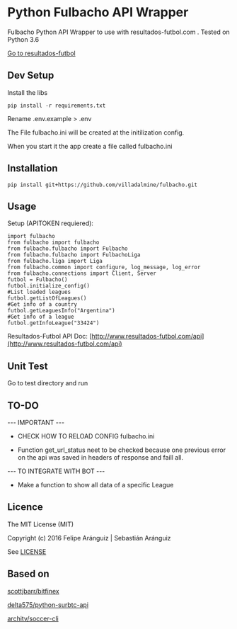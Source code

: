 # Python Fulbacho API Wrapper

Fulbacho Python API Wrapper to use with resultados-futbol.com .
Tested on Python 3.6

[Go to resultados-futbol](http://www.resultados-futbol.com/)

## Dev Setup

Install the libs

    pip install -r requirements.txt

Rename .env.example > .env

The File fulbacho.ini will be created at the initilization config.

When you start it the app create a file called fulbacho.ini

## Installation

    pip install git+https://github.com/villadalmine/fulbacho.git

## Usage

Setup (APITOKEN requiered):

    import fulbacho
    from fulbacho import fulbacho
    from fulbacho.fulbacho import Fulbacho
    from fulbacho.fulbacho import FulbachoLiga
    from fulbacho.liga import Liga
    from fulbacho.common import configure, log_message, log_error
    from fulbacho.connections import Client, Server
    futbol = Fulbacho()
    futbol.initialize_config()
    #List loaded leagues
    futbol.getListOfLeagues()
    #Get info of a country
    futbol.getLeaguesInfo("Argentina")
    #Get info of a league
    futbol.getInfoLeague("33424")


Resultados-Futbol  API Doc:
[http://www.resultados-futbol.com/api](http://www.resultados-futbol.com/api)

## Unit Test

Go to test directory and run

## TO-DO

--- IMPORTANT ---
* CHECK HOW TO RELOAD CONFIG fulbacho.ini

* Function get_url_status neet to be checked because one previous error on the api was saved in headers of response and faill all.

--- TO INTEGRATE WITH BOT ---

* Make a function to show all data of a specific League

## Licence

The MIT License (MIT)

Copyright (c) 2016 Felipe Aránguiz | Sebastián Aránguiz

See [LICENSE](LICENSE)

## Based on

[scottjbarr/bitfinex](https://github.com/scottjbarr/bitfinex)

[delta575/python-surbtc-api](https://github.com/delta575/python-surbtc-api)

[architv/soccer-cli](https://github.com/architv/soccer-cli)
